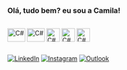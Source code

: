 ##
### Olá, tudo bem? eu sou a Camila! 
##

<div>
<img align="center" alt="C#" height="30" width="40" src="https://cdn.jsdelivr.net/gh/devicons/devicon/icons/csharp/csharp-original.svg" />
<img align="center" alt="C#" height="30" width="40" src="https://cdn.jsdelivr.net/gh/devicons/devicon/icons/react/react-original.svg" />
<img align="center" alt="C#" height="30" src="https://cdn.jsdelivr.net/gh/devicons/devicon/icons/javascript/javascript-original.svg" />
<img align="center" alt="C#" height="30" src="https://cdn.jsdelivr.net/gh/devicons/devicon/icons/html5/html5-original.svg" />
<img align="center" alt="C#" height="30" src="https://cdn.jsdelivr.net/gh/devicons/devicon/icons/css3/css3-original.svg" />                             
</div>

##

<div>
  
[![LinkedIn](https://img.shields.io/badge/LinkedIn-0077B5?style=for-the-badge&logo=linkedin&logoColor=white)](https://www.linkedin.com/in/camila-r0cha/)
[![Instagram](https://img.shields.io/badge/Instagram-E4405F?style=for-the-badge&logo=instagram&logoColor=white)](https://www.instagram.com/ca.mila_rocha/)
[![Outlook](https://img.shields.io/badge/Microsoft_Outlook-0078D4?style=for-the-badge&logo=microsoft-outlook&logoColor=white)](mailto:camila.rocha.oliva@hotmail.com)

</div>
